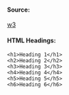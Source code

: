 #### Source:
[w3](https://www.w3schools.com/html/html_headings.asp)

#### HTML Headings:

```
<h1>Heading 1</h1>  
<h2>Heading 2</h2>  
<h3>Heading 3</h3>  
<h4>Heading 4</h4>  
<h5>Heading 5</h5>  
<h6>Heading 6</h6>
```